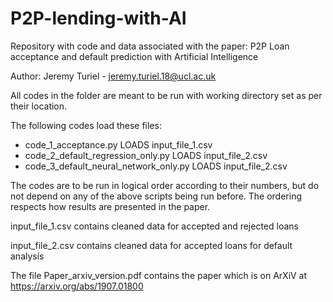 # P2P-lending-with-AI
Repository with code and data associated with the paper: P2P Loan acceptance and default prediction with Artificial Intelligence

Author: Jeremy Turiel - jeremy.turiel.18@ucl.ac.uk

All codes in the folder are meant to be run with working directory set as per their location.

The following codes load these files:

- code_1_acceptance.py LOADS input_file_1.csv
- code_2_default_regression_only.py LOADS input_file_2.csv
- code_3_default_neural_network_only.py LOADS input_file_2.csv

The codes are to be run in logical order according to their numbers, but do not depend on any of the above scripts being run before. The ordering respects how results are presented in the paper.

input_file_1.csv contains cleaned data for accepted and rejected loans

input_file_2.csv contains cleaned data for accepted loans for default analysis

The file Paper_arxiv_version.pdf contains the paper which is on ArXiV at https://arxiv.org/abs/1907.01800